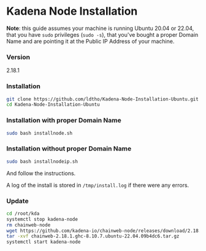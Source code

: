 # Kadena Node Installation

**Note**: this guide assumes your machine is running Ubuntu 20.04 or 22.04, that you have
`sudo` privileges (```sudo -s```), that you've bought a proper Domain Name and are pointing it
at the Public IP Address of your machine.

### Version

2.18.1

### Installation 
```bash
git clone https://github.com/ldtho/Kadena-Node-Installation-Ubuntu.git
cd Kadena-Node-Installation-Ubuntu
```
### Installation with proper Domain Name
```bash
sudo bash installnode.sh
```
### Installation without proper Domain Name

```bash
sudo bash installnodeip.sh
```

And follow the instructions.

A log of the install is stored in `/tmp/install.log` if there were any errors.

### Update

```bash
cd /root/kda
systemctl stop kadena-node
rm chainweb-node
wget https://github.com/kadena-io/chainweb-node/releases/download/2.18.1/chainweb-2.18.1.ghc-8.10.7.ubuntu-22.04.09b4dc6.tar.gz
tar -xvf chainweb-2.18.1.ghc-8.10.7.ubuntu-22.04.09b4dc6.tar.gz
systemctl start kadena-node
```
